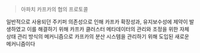 > 아파치 카프카의 협의 프로토콜 

일반적으로 사용되던 주키퍼 의존성으로 인해 카프카 확장성과, 유지보수성에 제약이 발생하였고
이를 해결하기 위해 카프카 클러스터 메타데이터의 관리와 조정을 위한 자체 상태 관리 방식의 메커니즘으로 
카프카의 분산 시스템을 관리하기 위해 도입된 새로운 메커니즘이다

